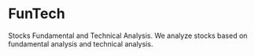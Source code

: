 # FunTech
Stocks Fundamental and Technical Analysis. 
We analyze stocks based on fundamental analysis and technical analysis.
